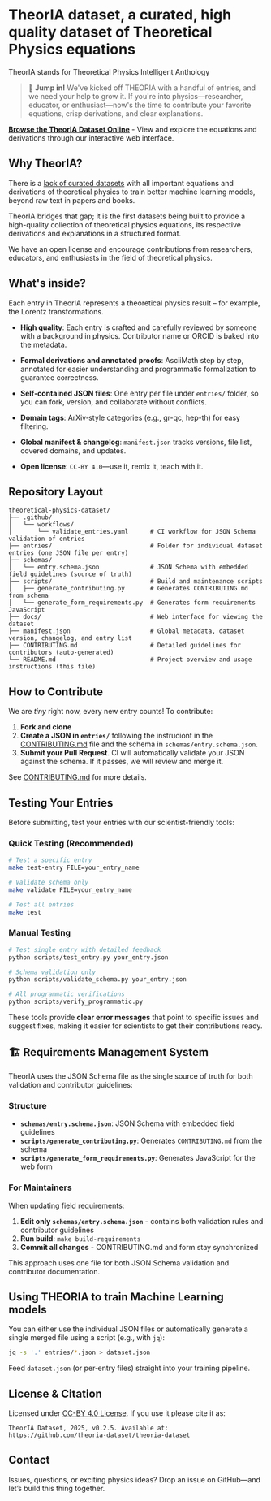 # TheorIA dataset, a curated, high quality dataset of Theoretical Physics equations

TheorIA stands for Theoretical Physics Intelligent Anthology

> **🚀 Jump in!** We've kicked off THEORIA with a handful of entries, and we need your help to grow it. If you're into physics—researcher, educator, or enthusiast—now's the time to contribute your favorite equations, crisp derivations, and clear explanations.

**[Browse the TheorIA Dataset Online](https://theoria-dataset.github.io/theoria-dataset/)** - View and explore the equations and derivations through our interactive web interface.

## Why TheorIA?

There is a [lack of curated datasets](https://manuelsh.github.io/blog/2025/datasets-for-advancing-Theoretical-Physics/) with all important equations and derivations of theoretical physics to train better machine learning models, beyond raw text in papers and books.

TheorIA bridges that gap; it is the first datasets being built to provide a high-quality collection of theoretical physics equations, its respective derivations and explanations in a structured format.

We have an open license and encourage contributions from researchers, educators, and enthusiasts in the field of theoretical physics.

## What's inside?

Each entry in TheorIA represents a theoretical physics result – for example, the Lorentz transformations.

- **High quality**: Each entry is crafted and carefully reviewed by someone with a background in physics. Contributor name or ORCID is baked into the metadata.

- **Formal derivations and annotated proofs**: AsciiMath step by step, annotated for easier understanding and programmatic formalization to guarantee correctness.

- **Self‑contained JSON files**: One entry per file under `entries/` folder, so you can fork, version, and collaborate without conflicts.

- **Domain tags**: ArXiv‑style categories (e.g., gr-qc, hep-th) for easy filtering.

- **Global manifest & changelog**: `manifest.json` tracks versions, file list, covered domains, and updates.

- **Open license**: `CC‑BY 4.0`—use it, remix it, teach with it.

## Repository Layout

```
theoretical-physics-dataset/
├── .github/
│   └── workflows/
│       └── validate_entries.yaml      # CI workflow for JSON Schema validation of entries
├── entries/                           # Folder for individual dataset entries (one JSON file per entry)
├── schemas/
│   └── entry.schema.json              # JSON Schema with embedded field guidelines (source of truth)
├── scripts/                           # Build and maintenance scripts
│   ├── generate_contributing.py       # Generates CONTRIBUTING.md from schema
│   └── generate_form_requirements.py  # Generates form requirements JavaScript
├── docs/                              # Web interface for viewing the dataset
├── manifest.json                      # Global metadata, dataset version, changelog, and entry list
├── CONTRIBUTING.md                    # Detailed guidelines for contributors (auto-generated)
└── README.md                          # Project overview and usage instructions (this file)
```

## How to Contribute

We are _tiny_ right now, every new entry counts! To contribute:

1. **Fork and clone**
2. **Create a JSON in `entries/`** following the instruciont in the [CONTRIBUTING.md](CONTRIBUTING.md) file and the schema in `schemas/entry.schema.json`.
3. **Submit your Pull Request**. CI will automatically validate your JSON against the schema. If it passes, we will review and merge it.

See [CONTRIBUTING.md](CONTRIBUTING.md) for more details.

## Testing Your Entries

Before submitting, test your entries with our scientist-friendly tools:

### Quick Testing (Recommended)
```bash
# Test a specific entry
make test-entry FILE=your_entry_name

# Validate schema only  
make validate FILE=your_entry_name

# Test all entries
make test
```

### Manual Testing
```bash
# Test single entry with detailed feedback
python scripts/test_entry.py your_entry.json

# Schema validation only
python scripts/validate_schema.py your_entry.json

# All programmatic verifications
python scripts/verify_programmatic.py
```

These tools provide **clear error messages** that point to specific issues and suggest fixes, making it easier for scientists to get their contributions ready.

## 🏗️ Requirements Management System

TheorIA uses the JSON Schema file as the single source of truth for both validation and contributor guidelines:

### Structure
- **`schemas/entry.schema.json`**: JSON Schema with embedded field guidelines
- **`scripts/generate_contributing.py`**: Generates `CONTRIBUTING.md` from the schema
- **`scripts/generate_form_requirements.py`**: Generates JavaScript for the web form

### For Maintainers
When updating field requirements:
1. **Edit only `schemas/entry.schema.json`** - contains both validation rules and contributor guidelines
2. **Run build**: `make build-requirements`
3. **Commit all changes** - CONTRIBUTING.md and form stay synchronized

This approach uses one file for both JSON Schema validation and contributor documentation.

## Using THEORIA to train Machine Learning models

You can either use the individual JSON files or automatically generate a single merged file using a script (e.g., with `jq`):

```bash
jq -s '.' entries/*.json > dataset.json
```

Feed `dataset.json` (or per‑entry files) straight into your training pipeline.

## License & Citation

Licensed under [CC-BY 4.0 License](https://creativecommons.org/licenses/by/4.0/legalcode.en). If you use it please cite it as:

```
TheorIA Dataset, 2025, v0.2.5. Available at: https://github.com/theoria-dataset/theoria-dataset
```

## Contact

Issues, questions, or exciting physics ideas? Drop an issue on GitHub—and let’s build this thing together.
